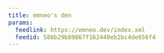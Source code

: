 ```yaml
---
title: emneo's den
params:
  feedlink: https://emneo.dev/index.xml
  feedid: 586b29b89867f162440eb2bc4de656f4
---
```

